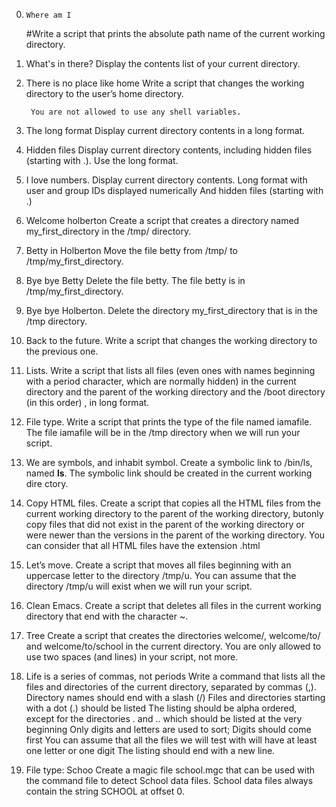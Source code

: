0.     Where am I
	#Write a script that prints the absolute path name of the current working directory.

1. What's in there?
	Display the contents list of your current directory.

2. There is no place like home
	Write a script that changes the working directory to the user’s home directory.

		You are not allowed to use any shell variables.

3. The long format
	Display current directory contents in a long format.

4. Hidden files
	Display current directory contents, including hidden files (starting with .). Use the long format.

5. I love numbers.
	Display current directory contents.
	Long format
	with user and group IDs displayed numerically
	And hidden files (starting with .)

6. Welcome holberton
	Create a script that creates a directory named my_first_directory in the /tmp/ directory.

7. Betty in Holberton
	Move the file betty from /tmp/ to /tmp/my_first_directory.

8. Bye bye Betty
	Delete the file betty.
	The file betty is in /tmp/my_first_directory.

9. Bye bye Holberton.
	Delete the directory my_first_directory that is in the /tmp directory.

10. Back to the future.
	Write a script that changes the working directory to the previous one.

11. Lists.
	Write a script that lists all files (even ones with names beginning with a period character, which are normally 	hidden) in the current directory and the parent of the working directory and the /boot directory (in this order)	, in long format.

12. File type.
	Write a script that prints the type of the file named iamafile. The file iamafile will be in the /tmp directory 	when we will run your script.

13. We are symbols, and inhabit symbol.
	Create a symbolic link to /bin/ls, named __ls__. The symbolic link should be created in the current working dire	ctory.

14. Copy HTML files.
	Create a script that copies all the HTML files from the current working directory to the parent of the working directory, butonly copy files that did not exist in the parent of the working directory or were newer than the versions in the parent of the working directory.
	You can consider that all HTML files have the extension .html

15. Let’s move.
	Create a script that moves all files beginning with an uppercase letter to the directory /tmp/u.
	You can assume that the directory /tmp/u will exist when we will run your script.

16. Clean Emacs.
	Create a script that deletes all files in the current working directory that end with the character ~.

17. Tree
	Create a script that creates the directories welcome/, welcome/to/ and welcome/to/school in the current directory.
	You are only allowed to use two spaces (and lines) in your script, not more.

18. Life is a series of commas, not periods
	Write a command that lists all the files and directories of the current directory, separated by commas (,).
	Directory names should end with a slash (/)
	Files and directories starting with a dot (.) should be listed
	The listing should be alpha ordered, except for the directories . and .. which should be listed at the very beginning
	Only digits and letters are used to sort; Digits should come first
	You can assume that all the files we will test with will have at least one letter or one digit
	The listing should end with a new line.
19. File type: Schoo
	Create a magic file school.mgc that can be used with the command file to detect School data files. School data files always contain the string SCHOOL at offset 0.
